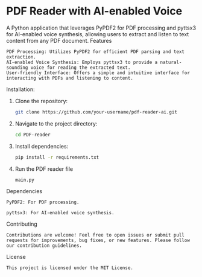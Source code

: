 

# PDF Reader with AI-enabled Voice

A Python application that leverages PyPDF2 for PDF processing and pyttsx3 for AI-enabled voice synthesis, allowing users to extract and listen to text content from any PDF document.
Features

    PDF Processing: Utilizes PyPDF2 for efficient PDF parsing and text extraction.
    AI-enabled Voice Synthesis: Employs pyttsx3 to provide a natural-sounding voice for reading the extracted text.
    User-friendly Interface: Offers a simple and intuitive interface for interacting with PDFs and listening to content.

Installation: 

1. Clone the repository:

    ```bash
   git clone https://github.com/your-username/pdf-reader-ai.git
   ```

2. Navigate to the project directory:

    ```bash
    cd PDF-reader
   
    ```

3. Install dependencies:


    ```bash
    pip install -r requirements.txt
   
    ```


4. Run the PDF reader file

    ```bash
    main.py
    ```

Dependencies

    PyPDF2: For PDF processing.

    pyttsx3: For AI-enabled voice synthesis.

Contributing

    Contributions are welcome! Feel free to open issues or submit pull requests for improvements, bug fixes, or new features. Please follow our contribution guidelines.

License

    This project is licensed under the MIT License.
